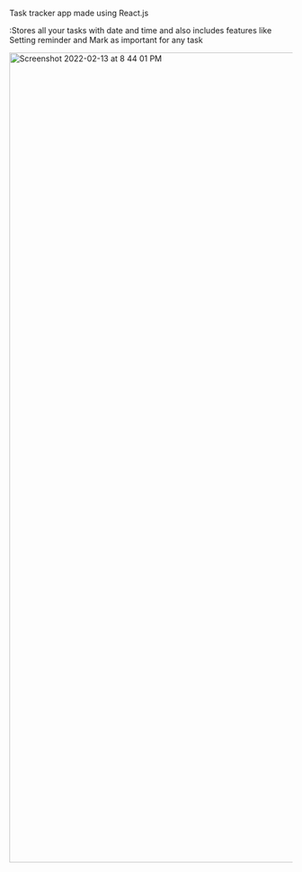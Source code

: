 Task tracker app made using React.js

:Stores all your tasks with date and time and also includes features like Setting reminder and Mark as important for any task

<img width="1440" alt="Screenshot 2022-02-13 at 8 44 01 PM" src="https://user-images.githubusercontent.com/68810601/153869937-98a6c929-7ccb-43f8-b768-d899f6d46b29.png">
